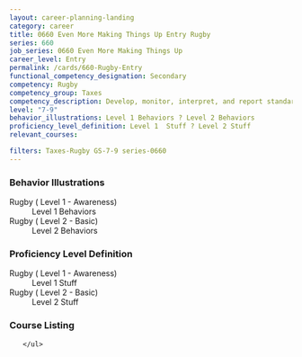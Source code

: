 ```yaml
---
layout: career-planning-landing
category: career
title: 0660 Even More Making Things Up Entry Rugby
series: 660
job_series: 0660 Even More Making Things Up
career_level: Entry
permalink: /cards/660-Rugby-Entry
functional_competency_designation: Secondary
competency: Rugby
competency_group: Taxes
competency_description: Develop, monitor, interpret, and report standardized processes/operations to ensure transparency and compliance with financial statutory, regulatory, and leadership guidance with the intent of promoting effectiveness and accountability.
level: "7-9"
behavior_illustrations: Level 1 Behaviors ? Level 2 Behaviors
proficiency_level_definition: Level 1  Stuff ? Level 2 Stuff
relevant_courses: 

filters: Taxes-Rugby GS-7-9 series-0660
---
```


<div class="desktop:grid-col-4 margin-y-205">
  <div class="border-top-05 bg-white padding-2 shadow-5 height-full members-hover border-1px border-gray-30 border-top-orange radius-lg">
    <h3>Behavior Illustrations</h3>
    <dl class="text-base"><dt>Rugby ( Level 1 - Awareness)</dt><dd>Level 1 Behaviors</dd><dt>Rugby ( Level 2 - Basic)</dt><dd>Level 2 Behaviors</dd></dl>
  </div>
</div>
<div class="desktop:grid-col-4 margin-y-205">
  <div class="border-top-05 bg-white padding-2 shadow-5 height-full members-hover border-1px border-gray-30 border-top-orange radius-lg">
    <h3>Proficiency Level Definition</h3>
    <dl class="text-base"><dt>Rugby ( Level 1 - Awareness)</dt><dd>Level 1  Stuff</dd><dt>Rugby ( Level 2 - Basic)</dt><dd>Level 2 Stuff</dd></dl>
  </div>
</div>
<div class="desktop:grid-col-4 margin-y-205">
  <div class="border-top-05 bg-white padding-2 shadow-5 height-full members-hover border-1px border-gray-30 border-top-orange radius-lg">
    <h3>Course Listing</h3>
    <ul class="text-base">
     
    </ul>
  </div>
</div>